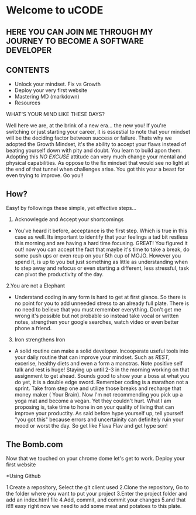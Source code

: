 # Welcome to uCODE
## HERE YOU CAN JOIN ME THROUGH MY JOURNEY TO BECOME A SOFTWARE DEVELOPER

## CONTENTS
- Unlock your mindset. Fix vs Growth
- Deploy your very first website
- Mastering MD (markdown)
- Resources

WHAT'S YOUR MIND LIKE THESE DAYS?

Well here we are, at the brink of a new era... the new you! If you're switching or just starting your career, it is essestial to note that your mindset will be the deciding factor between success or failure.  Thats why we adopted the Growth Mindset, it's the ability to accept your flaws instead of beating yourself down with pity and doubt. You learn to build apon them. Adopting this *NO EXCUSE* attitude can very much change your mental and physical capabilities. As oppose to the fix mindset that would see no light at the end of that tunnel when challenges arise. You got this your a beast for even trying to improve. Go you!!
  
 ## How?
 
 Easy! by followings these simple, yet effective steps...
 
 1. Acknowlegde and Accept your shortcomings
 - You've heard it before, acceptance is the first step. Which is true in this case as well. Its important to identify that your feelings a tad bit restless this morning and are having a hard time focusing. GREAT! You figured it out! now you can accept the fact that maybe it's time to take a break, do some push ups or even reup on your 5th cup of MOJO. 
However you spend it, is up to you but just something as little as understanding when to step away and refocus or even starting a different, less stressful, task can pivot the productivity of the day.

2.You are not a Elephant
- Understand coding in any form is hard to get at first glance. So there is no point for you to add unneeded stress to an already full plate. There is no need to believe that you must remember everything. Don't get me wrong it's possible but not probable so instead take vocal or written notes, strengthen your google searches, watch video or even better phone a friend.

3. Iron strengthens Iron
- A solid routine can make a solid developer. Incooperate useful tools into your daily routine that can improve your mindset. Such as *REST*, excerise, healthy diets and even a form a manstras. Note positive self talk and rest is huge! Staying up until 2-3 in the morning working on that assignment to get ahead. Sounds good to show your a boss at what you do yet, it is a double edge sword. Remember coding is a marathon not a sprint. Take from step one and utilize those breaks and recharge that money maker ( Your Brain). Now I'm not recommending you pick up a yoga mat and become a vegan. Yet they couldn't hurt. What I am proposing is, take time to hone in on your quality of living that can improve your productity. As said before hype yourself up, tell yourself "you got this" because errors and uncertainity can definitely ruin your mood or worst the day. So get like Flava Flav and get hype son! 


## The Bomb.com

Now that we touched on your chrome dome let's get to work. Deploy your first website

*Using Github

1.Create a repository, Select the git client used
2.Clone the repository, Go to the folder where you want to put your project
3.Enter the project folder and add an index.html file
4.Add, commit, and commit your changes
5.and that it!!! easy right now we need to add some meat and potatoes to this plate.









